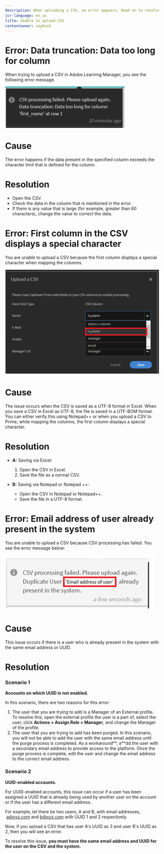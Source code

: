 ```yaml
---
description: When uploading a CSV, an error appears. Read on to resolve the issue.
jcr-language: en_us
title: Unable to upload CSV
contentowner: saghosh
---
```



# Error: Data truncation: Data too long for column

When trying to upload a CSV in Adobe Learning Manager, you see the following error message.

![](assets/csv-upload-failed.png) 

# Cause

The error happens if the data present in the specified column exceeds the character limit that is defined for the column.

# Resolution

* Open the CSV.
* Check the data in the column that is mentioned in the error.
* If there is any value that is large (for example, greater than 60 characters), change the value to correct the data.

# Error: First column in the CSV displays a special character

You are unable to upload a CSV because the first column displays a special character when mapping the columns.

![](assets/csv-2.png) 

# Cause

The issue occurs when the CSV is saved as a UTF-8 format in Excel. When you save a CSV in Excel as UTF-8, the file is saved in a UTF-BOM format. You can either verify this using Notepad++ or when you upload a CSV to Prime, while mapping the columns, the first column displays a special character.

# Resolution

* **A:** Saving via Excel:

   1. Open the CSV in Excel.
   1. Save the file as a normal CSV.

* **B:** Saving via Notepad or Notepad ++:

   * Open the CSV in Notepad or Notepad++.
   * Save the file in a UTF-8 format.

# Error: Email address of user already present in the system

You are unable to upload a CSV because CSV processing has failed. You see the error message below:

![](assets/csv-3.png) 

# Cause

This issue occurs if there is a user who is already present in the system with the same email address or UUID.

# Resolution

### **Scenario 1**

**Accounts on which UUID is not enabled.**

In this scenario, there are two reasons for this error:

1. The user that you are trying to add is a Manager of an External profile. To resolve this, open the external profile the user is a part of, select the user, click **Actions > Assign Role > Manager**, and change the Manager of the profile.
1. The user that you are trying to add has been purged.&nbsp;In this scenario, you will not be able to add the user with the same email address until the purge process is completed. As a workaround**, a**dd the user with a secondary email address to provide access to the platform. Once the purge process is complete, edit the user and change the email address to the correct email address.

### **Scenario 2**

**UUID-enabled accounts.**

For UUID-enabled accounts, this issue can occur if a user has been assigned a UUID that is already being used by another user on the account or if the user has a different email address.

For example, let there be two users, A and B, with email addresses, &nbsp;a@xyz.com&nbsp;and b@xyz.com&nbsp;with UUID 1 and 2 respectively.

Now, if you upload a CSV that has user A's UUID as 3 and user B's UUID as 2, then you will see an error.

To resolve this issue, **you must have the same email address and UUID for the user on the CSV and the system.&nbsp;**
